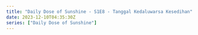 ```yaml
---
title: "Daily Dose of Sunshine - S1E8 - Tanggal Kedaluwarsa Kesedihan"
date: 2023-12-10T04:35:30Z
series: ["Daily Dose of Sunshine"]
---
```



<mux-player stream-type="on-demand"
  src="https://kp3d-my.sharepoint.com/personal/ryoo_kp3d_onmicrosoft_com/_layouts/15/download.aspx?share=EXZ7JsHKe9NGlgKu8fsUakEBEz4ryvggaTizs0x9ZGAo9A" prefer-playback="mse" controls>
  </mux-player>
  
  
  <script src="https://cdn.jsdelivr.net/npm/@mux/mux-player"></script>
  
 <script type="application/ld+json">
 {
  "@context": "https://schema.org/",
  "@type": "VideoObject",
  "name": "Daily Dose of Sunshine - S1E8 - Tanggal Kedaluwarsa Kesedihan",
  "contentUrl": "https://stream.mux.com/pgzn3tb9V8b7kbJTVXVeHjXb016v01hFQXUYEZ028HjpyA.m3u8",
  "thumbnailUrl": "https://www.themoviedb.org/t/p/original/kXETwHWqdCAzyrCWloBpaq96oyh.jpg?width=314&fit_mode=preserve&time=25",
  "uploadDate": "2023-12-10T04:35:30Z",
}

</script>
